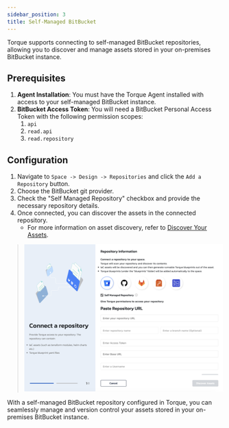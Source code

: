 ```yaml
---
sidebar_position: 3
title: Self-Managed BitBucket
---
```


Torque supports connecting to self-managed BitBucket repositories, allowing you to discover and manage assets stored in your on-premises BitBucket instance.

## Prerequisites

1. **Agent Installation**: You must have the Torque Agent installed with access to your self-managed BitBucket instance.
2. **BitBucket Access Token**: You will need a BitBucket Personal Access Token with the following permission scopes:
   1.  `api`
   2.  `read.api`
   3.  `read.repository`
   
## Configuration

1. Navigate to `Space -> Design -> Repositories` and click the `Add a Repository` button.
2. Choose the BitBucket git provider.
3. Check the "Self Managed Repository" checkbox and provide the necessary repository details.
4. Once connected, you can discover the assets in the connected repository.
   - For more information on asset discovery, refer to [Discover Your Assets](/getting-started/Discover%20Your%20Assets). 

> ![Add a repository](/img/bitbucket-connect.png)

With a self-managed BitBucket repository configured in Torque, you can seamlessly manage and version control your assets stored in your on-premises BitBucket instance.